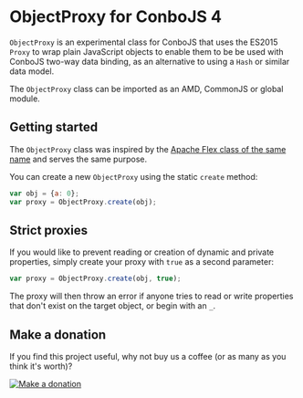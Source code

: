 # ObjectProxy for ConboJS 4

`ObjectProxy` is an experimental class for ConboJS that uses the ES2015 `Proxy` to wrap plain JavaScript objects to enable them to be be used with ConboJS two-way data binding, as an alternative to using a `Hash` or similar data model.

The `ObjectProxy` class can be imported as an AMD, CommonJS or global module.

## Getting started

The `ObjectProxy` class was inspired by the [Apache Flex class of the same name](https://flex.apache.org/asdoc/mx/utils/ObjectProxy.html) and serves the same purpose.

You can create a new `ObjectProxy` using the static `create` method:

```javascript
var obj = {a: 0};
var proxy = ObjectProxy.create(obj);
```

## Strict proxies

If you would like to prevent reading or creation of dynamic and private properties, simply create your proxy with `true` as a second parameter:

```javascript
var proxy = ObjectProxy.create(obj, true);
```

The proxy will then throw an error if anyone tries to read or write properties that don't exist on the target object, or begin with an `_`.

Make a donation
---------------

If you find this project useful, why not buy us a coffee (or as many as you think it's worth)?

[![Make a donation](https://www.paypalobjects.com/en_US/GB/i/btn/btn_donateCC_LG.gif)](http://bit.ly/2VmkLdY)
